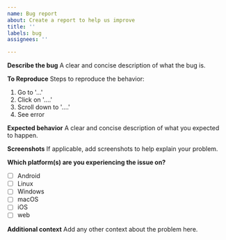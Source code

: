 ```yaml
---
name: Bug report
about: Create a report to help us improve
title: ''
labels: bug
assignees: ''

---
```


**Describe the bug**
A clear and concise description of what the bug is.

**To Reproduce**
Steps to reproduce the behavior:
1. Go to '...'
2. Click on '....'
3. Scroll down to '....'
4. See error

**Expected behavior**
A clear and concise description of what you expected to happen.

**Screenshots**
If applicable, add screenshots to help explain your problem.

**Which platform(s) are you experiencing the issue on?**
- [ ] Android
- [ ] Linux
- [ ] Windows
- [ ] macOS
- [ ] iOS
- [ ] web

**Additional context**
Add any other context about the problem here.
